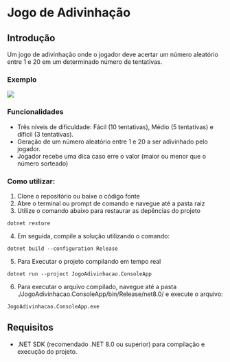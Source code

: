 # Jogo de Adivinhação

## Introdução

Um jogo de adivinhação onde o jogador deve acertar um número aleatório entre 1 e 20 em um determinado número de tentativas.

### Exemplo

![](https://i.imgur.com/S9WePWG.gif)

### Funcionalidades

- Três níveis de dificuldade: Fácil (10 tentativas), Médio (5 tentativas) e díficil (3 tentativas).
- Geração de um número aleatório entre 1 e 20 a ser adivinhado pelo jogador.
- Jogador recebe uma dica caso erre o valor (maior ou menor que o número sorteado)

### Como utilizar:
1. Clone o repositório ou baixe o código fonte
2. Abre o terminal ou prompt de comando e navegue até a pasta raiz
3. Utilize o comando abaixo para restaurar as depências do projeto

```
dotnet restore
```
4. Em seguida, compile a solução utilizando o comando:
```
dotnet build --configuration Release
```
5. Para Executar o projeto compilando em tempo real
```
dotnet run --project JogoAdivinhacao.ConsoleApp
```
6. Para executar o arquivo compilado, navegue até a pasta ./JogoAdivinhacao.ConsoleApp/bin/Release/net8.0/ e execute o arquivo:
```
JogoAdivinhacao.ConsoleApp.exe
```

## Requisitos

- .NET SDK (recomendado .NET 8.0 ou superior) para compilação e execução do projeto.
